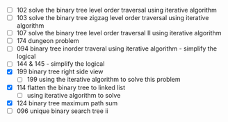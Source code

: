 - [ ] 102 solve the binary tree level order traversal using iterative algorithm
- [ ] 103 solve the binary tree zigzag level order traversal using iterative algorithm
- [ ] 107 solve the binary tree level order traversal II using iterative algorithm
- [ ] 174 dungeon problem
- [ ] 094 binary tree inorder traveral using iterative algorithm - simplify the logical
- [ ] 144 & 145 - simplify the logical
- [x] 199 binary tree right side view
  - [ ] 199 using the iterative algorithm to solve this problem
- [x] 114 flatten the binary tree to linked list
  - [ ] using iterative algorithm to solve
- [x] 124 binary tree maximum path sum
- [ ] 096 unique binary search tree ii
